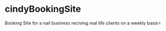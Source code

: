 # cindyBookingSite

Booking Site for a nail business reciving real life clients on a weekly basis⭐️
